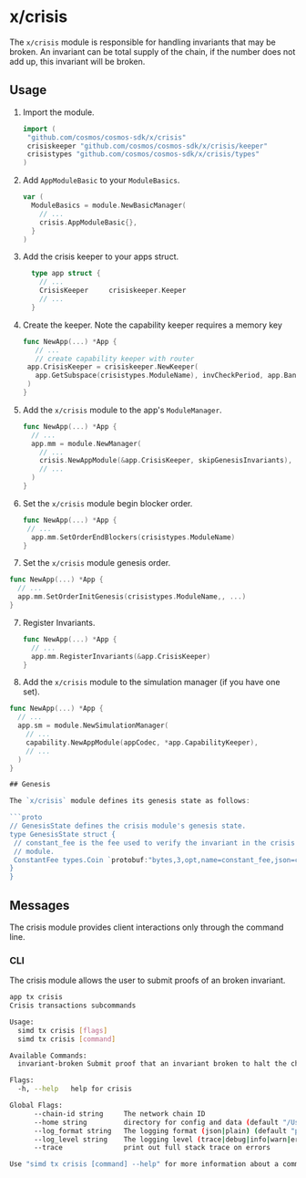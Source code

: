 # x/crisis

The `x/crisis` module is responsible for handling invariants that may be broken. An invariant can be total supply of the chain, if the number does not add up, this invariant will be broken. 

## Usage

1. Import the module.

   ```go
   import (
    "github.com/cosmos/cosmos-sdk/x/crisis"
    crisiskeeper "github.com/cosmos/cosmos-sdk/x/crisis/keeper"
    crisistypes "github.com/cosmos/cosmos-sdk/x/crisis/types"
   )
   ```

2. Add `AppModuleBasic` to your `ModuleBasics`.

    ```go
    var (
      ModuleBasics = module.NewBasicManager(
        // ...
        crisis.AppModuleBasic{},
      }
    )
    ```

3. Add the crisis keeper to your apps struct.

    ```go
      type app struct {
        // ...
        CrisisKeeper     crisiskeeper.Keeper
        // ...
      }
    ```

4. Create the keeper. Note the capability keeper requires a memory key

   ```go
   func NewApp(...) *App {
      // ...
      // create capability keeper with router
    app.CrisisKeeper = crisiskeeper.NewKeeper(
      app.GetSubspace(crisistypes.ModuleName), invCheckPeriod, app.BankKeeper, authtypes.FeeCollectorName,
	)
   }
   ```

5. Add the `x/crisis` module to the app's `ModuleManager`.

   ```go
   func NewApp(...) *App {
     // ...
     app.mm = module.NewManager(
       // ...
       crisis.NewAppModule(&app.CrisisKeeper, skipGenesisInvariants),
       // ...
     )
   }
   ```
7. Set the `x/crisis` module begin blocker order.

    ```go
    func NewApp(...) *App {
     // ...
      app.mm.SetOrderEndBlockers(crisistypes.ModuleName)
    }
    ```

6.  Set the `x/crisis` module genesis order.

   ```go
   func NewApp(...) *App {
     // ...
     app.mm.SetOrderInitGenesis(crisistypes.ModuleName,, ...)
   }
   ```

7. Register Invariants.

   ```go
   func NewApp(...) *App {
     // ...
     app.mm.RegisterInvariants(&app.CrisisKeeper)
   }
   ```

12. Add the `x/crisis` module to the simulation manager (if you have one set).

   ```go
   func NewApp(...) *App {
     // ...
     app.sm = module.NewSimulationManager(
       // ...
       capability.NewAppModule(appCodec, *app.CapabilityKeeper),
       // ...
     )
   }

## Genesis

The `x/crisis` module defines its genesis state as follows:

```proto
// GenesisState defines the crisis module's genesis state.
type GenesisState struct {
	// constant_fee is the fee used to verify the invariant in the crisis
	// module.
	ConstantFee types.Coin `protobuf:"bytes,3,opt,name=constant_fee,json=constantFee,proto3" json:"constant_fee" yaml:"constant_fee"`
}
}
```

## Messages

The crisis module provides client interactions only through the command line. 

### CLI

The crisis module allows the user to submit proofs of an broken invariant. 

```sh
app tx crisis  
Crisis transactions subcommands

Usage:
  simd tx crisis [flags]
  simd tx crisis [command]

Available Commands:
  invariant-broken Submit proof that an invariant broken to halt the chain

Flags:
  -h, --help   help for crisis

Global Flags:
      --chain-id string     The network chain ID
      --home string         directory for config and data (default "/Users/markobaricevic/.simapp")
      --log_format string   The logging format (json|plain) (default "plain")
      --log_level string    The logging level (trace|debug|info|warn|error|fatal|panic) (default "info")
      --trace               print out full stack trace on errors

Use "simd tx crisis [command] --help" for more information about a command.
```
